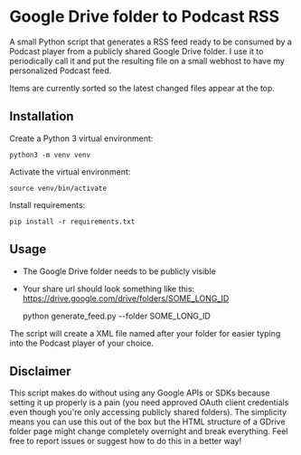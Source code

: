 # Google Drive folder to Podcast RSS

A small Python script that generates a RSS feed ready to be consumed by a Podcast player from a publicly shared Google Drive folder. I use it to periodically call it and put the resulting file on a small webhost to have my personalized Podcast feed.

Items are currently sorted so the latest changed files appear at the top.

## Installation

Create a Python 3 virtual environment:

    python3 -m venv venv

Activate the virtual environment:

    source venv/bin/activate

Install requirements:

    pip install -r requirements.txt

## Usage

- The Google Drive folder needs to be publicly visible
- Your share url should look something like this: https://drive.google.com/drive/folders/SOME_LONG_ID


    python generate_feed.py --folder SOME_LONG_ID

The script will create a XML file named after your folder for easier typing into the Podcast player of your choice.

## Disclaimer

This script makes do without using any Google APIs or SDKs because setting it up properly is a pain (you need approved OAuth client credentials even though you're only accessing publicly shared folders). The simplicity means you can use this out of the box but the HTML structure of a GDrive folder page might change completely overnight and break everything. Feel free to report issues or suggest how to do this in a better way!
